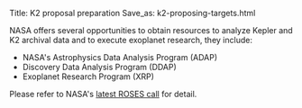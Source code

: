 Title: K2 proposal preparation
Save_as: k2-proposing-targets.html

NASA offers several opportunities to obtain resources to analyze Kepler and K2 archival data and to execute exoplanet research, they include:

* NASA's Astrophysics Data Analysis Program (ADAP)
* Discovery Data Analysis Program (DDAP)
* Exoplanet Research Program (XRP)

Please refer to NASA's [latest ROSES call](https://science.nasa.gov/researchers/sara/grant-solicitations) for detail.
